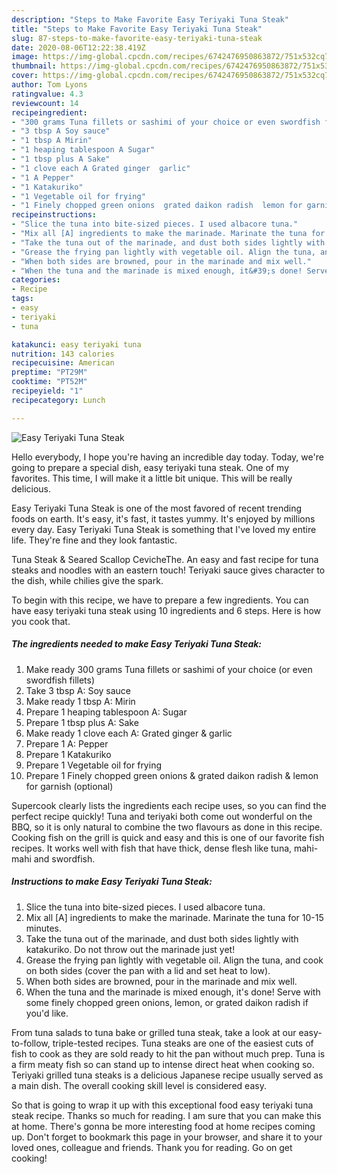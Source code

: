 ```yaml
---
description: "Steps to Make Favorite Easy Teriyaki Tuna Steak"
title: "Steps to Make Favorite Easy Teriyaki Tuna Steak"
slug: 87-steps-to-make-favorite-easy-teriyaki-tuna-steak
date: 2020-08-06T12:22:38.419Z
image: https://img-global.cpcdn.com/recipes/6742476950863872/751x532cq70/easy-teriyaki-tuna-steak-recipe-main-photo.jpg
thumbnail: https://img-global.cpcdn.com/recipes/6742476950863872/751x532cq70/easy-teriyaki-tuna-steak-recipe-main-photo.jpg
cover: https://img-global.cpcdn.com/recipes/6742476950863872/751x532cq70/easy-teriyaki-tuna-steak-recipe-main-photo.jpg
author: Tom Lyons
ratingvalue: 4.3
reviewcount: 14
recipeingredient:
- "300 grams Tuna fillets or sashimi of your choice or even swordfish fillets"
- "3 tbsp A Soy sauce"
- "1 tbsp A Mirin"
- "1 heaping tablespoon A Sugar"
- "1 tbsp plus A Sake"
- "1 clove each A Grated ginger  garlic"
- "1 A Pepper"
- "1 Katakuriko"
- "1 Vegetable oil for frying"
- "1 Finely chopped green onions  grated daikon radish  lemon for garnish optional"
recipeinstructions:
- "Slice the tuna into bite-sized pieces. I used albacore tuna."
- "Mix all [A] ingredients to make the marinade. Marinate the tuna for 10-15 minutes."
- "Take the tuna out of the marinade, and dust both sides lightly with katakuriko. Do not throw out the marinade just yet!"
- "Grease the frying pan lightly with vegetable oil. Align the tuna, and cook on both sides (cover the pan with a lid and set heat to low)."
- "When both sides are browned, pour in the marinade and mix well."
- "When the tuna and the marinade is mixed enough, it&#39;s done! Serve with some finely chopped green onions, lemon, or grated daikon radish if you&#39;d like."
categories:
- Recipe
tags:
- easy
- teriyaki
- tuna

katakunci: easy teriyaki tuna 
nutrition: 143 calories
recipecuisine: American
preptime: "PT29M"
cooktime: "PT52M"
recipeyield: "1"
recipecategory: Lunch

---
```



![Easy Teriyaki Tuna Steak](https://img-global.cpcdn.com/recipes/6742476950863872/751x532cq70/easy-teriyaki-tuna-steak-recipe-main-photo.jpg)

Hello everybody, I hope you're having an incredible day today. Today, we're going to prepare a special dish, easy teriyaki tuna steak. One of my favorites. This time, I will make it a little bit unique. This will be really delicious.

Easy Teriyaki Tuna Steak is one of the most favored of recent trending foods on earth. It's easy, it's fast, it tastes yummy. It's enjoyed by millions every day. Easy Teriyaki Tuna Steak is something that I've loved my entire life. They're fine and they look fantastic.

Tuna Steak &amp; Seared Scallop CevicheThe. An easy and fast recipe for tuna steaks and noodles with an eastern touch! Teriyaki sauce gives character to the dish, while chilies give the spark.


To begin with this recipe, we have to prepare a few ingredients. You can have easy teriyaki tuna steak using 10 ingredients and 6 steps. Here is how you cook that.

<!--inarticleads1-->

##### The ingredients needed to make Easy Teriyaki Tuna Steak:

1. Make ready 300 grams Tuna fillets or sashimi of your choice (or even swordfish fillets)
1. Take 3 tbsp A: Soy sauce
1. Make ready 1 tbsp A: Mirin
1. Prepare 1 heaping tablespoon A: Sugar
1. Prepare 1 tbsp plus A: Sake
1. Make ready 1 clove each A: Grated ginger &amp; garlic
1. Prepare 1 A: Pepper
1. Prepare 1 Katakuriko
1. Prepare 1 Vegetable oil for frying
1. Prepare 1 Finely chopped green onions &amp; grated daikon radish &amp; lemon for garnish (optional)


Supercook clearly lists the ingredients each recipe uses, so you can find the perfect recipe quickly! Tuna and teriyaki both come out wonderful on the BBQ, so it is only natural to combine the two flavours as done in this recipe. Cooking fish on the grill is quick and easy and this is one of our favorite fish recipes. It works well with fish that have thick, dense flesh like tuna, mahi-mahi and swordfish. 

<!--inarticleads2-->

##### Instructions to make Easy Teriyaki Tuna Steak:

1. Slice the tuna into bite-sized pieces. I used albacore tuna.
1. Mix all [A] ingredients to make the marinade. Marinate the tuna for 10-15 minutes.
1. Take the tuna out of the marinade, and dust both sides lightly with katakuriko. Do not throw out the marinade just yet!
1. Grease the frying pan lightly with vegetable oil. Align the tuna, and cook on both sides (cover the pan with a lid and set heat to low).
1. When both sides are browned, pour in the marinade and mix well.
1. When the tuna and the marinade is mixed enough, it&#39;s done! Serve with some finely chopped green onions, lemon, or grated daikon radish if you&#39;d like.


From tuna salads to tuna bake or grilled tuna steak, take a look at our easy-to-follow, triple-tested recipes. Tuna steaks are one of the easiest cuts of fish to cook as they are sold ready to hit the pan without much prep. Tuna is a firm meaty fish so can stand up to intense direct heat when cooking so. Teriyaki grilled tuna steaks is a delicious Japanese recipe usually served as a main dish. The overall cooking skill level is considered easy. 

So that is going to wrap it up with this exceptional food easy teriyaki tuna steak recipe. Thanks so much for reading. I am sure that you can make this at home. There's gonna be more interesting food at home recipes coming up. Don't forget to bookmark this page in your browser, and share it to your loved ones, colleague and friends. Thank you for reading. Go on get cooking!

